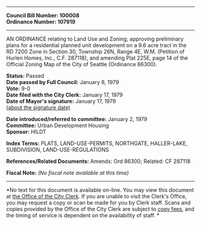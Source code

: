 * * * * *  
  
**Council Bill Number: [](#h0)[](#h2)100008**   
**Ordinance Number: 107919**  
  
* * * * *  
  
AN ORDINANCE relating to Land Use and Zoning; approving preliminary plans for a residential planned unit development on a 9.6 acre tract in the RD 7200 Zone in Section 30, Township 26N, Range 4E, W.M. (Petition of Hurlen Homes, Inc., C.F. 287118), and amending Plat 225E, page 14 of the Official Zoning Map of the City of Seattle (Ordinance 86300).  
  
**Status:** Passed   
**Date passed by Full Council:** January 8, 1979   
**Vote:** 9-0   
**Date filed with the City Clerk:** January 17, 1979   
**Date of Mayor's signature:** January 17, 1979   
[(about the signature date)](/~public/approvaldate.htm)   
  
  
**Date introduced/referred to committee:** January 2, 1979   
**Committee:** Urban Development Housing   
**Sponsor:** HILDT   
  
**Index Terms:** PLATS, LAND-USE-PERMITS, NORTHGATE, HALLER-LAKE, SUBDIVISION, LAND-USE-REGULATIONS  
  
**References/Related Documents:** Amends: Ord 86300; Related: CF 287118  
  
**Fiscal Note:** *(No fiscal note available at this time)*  
  
* * * * *  
  
*No text for this document is available on-line. You may view this document at [the Office of the City Clerk](http://www.seattle.gov/leg/clerk/contactUs.htm). If you are unable to visit the Clerk's Office, you may request a copy or scan be made for you by Clerk staff. Scans and copies provided by the Office of the City Clerk are subject to [copy fees](http://clerk.seattle.gov/~public/clerkfees.htm), and the timing of service is dependent on the availability of staff. *  
  
  
